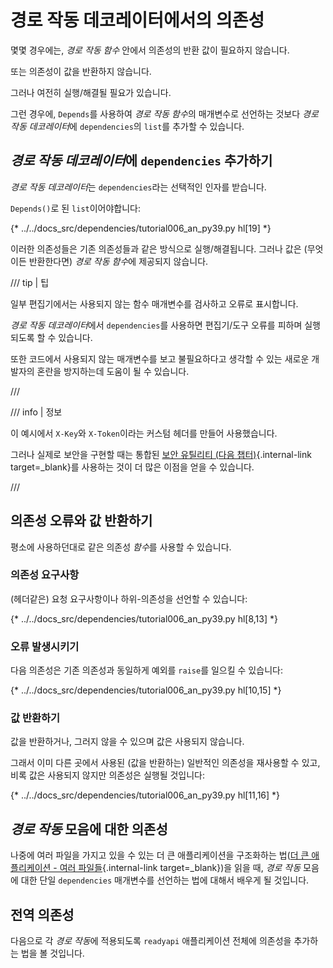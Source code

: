 # 경로 작동 데코레이터에서의 의존성

몇몇 경우에는, *경로 작동 함수* 안에서 의존성의 반환 값이 필요하지 않습니다.

또는 의존성이 값을 반환하지 않습니다.

그러나 여전히 실행/해결될 필요가 있습니다.

그런 경우에, `Depends`를 사용하여 *경로 작동 함수*의 매개변수로 선언하는 것보다 *경로 작동 데코레이터*에 `dependencies`의 `list`를 추가할 수 있습니다.

## *경로 작동 데코레이터*에 `dependencies` 추가하기

*경로 작동 데코레이터*는 `dependencies`라는 선택적인 인자를 받습니다.

`Depends()`로 된 `list`이어야합니다:

{* ../../docs_src/dependencies/tutorial006_an_py39.py hl[19] *}

이러한 의존성들은 기존 의존성들과 같은 방식으로 실행/해결됩니다. 그러나 값은 (무엇이든 반환한다면) *경로 작동 함수*에 제공되지 않습니다.

/// tip | 팁

일부 편집기에서는 사용되지 않는 함수 매개변수를 검사하고 오류로 표시합니다.

*경로 작동 데코레이터*에서 `dependencies`를 사용하면 편집기/도구 오류를 피하며 실행되도록 할 수 있습니다.

또한 코드에서 사용되지 않는 매개변수를 보고 불필요하다고 생각할 수 있는 새로운 개발자의 혼란을 방지하는데 도움이 될 수 있습니다.

///

/// info | 정보

이 예시에서 `X-Key`와 `X-Token`이라는 커스텀 헤더를 만들어 사용했습니다.

그러나 실제로 보안을 구현할 때는 통합된 [보안 유틸리티 (다음 챕터)](../security/index.md){.internal-link target=_blank}를 사용하는 것이 더 많은 이점을 얻을 수 있습니다.

///

## 의존성 오류와 값 반환하기

평소에 사용하던대로 같은 의존성 *함수*를 사용할 수 있습니다.

### 의존성 요구사항

(헤더같은) 요청 요구사항이나 하위-의존성을 선언할 수 있습니다:

{* ../../docs_src/dependencies/tutorial006_an_py39.py hl[8,13] *}

### 오류 발생시키기

다음 의존성은 기존 의존성과 동일하게 예외를 `raise`를 일으킬 수 있습니다:

{* ../../docs_src/dependencies/tutorial006_an_py39.py hl[10,15] *}

### 값 반환하기

값을 반환하거나, 그러지 않을 수 있으며 값은 사용되지 않습니다.

그래서 이미 다른 곳에서 사용된 (값을 반환하는) 일반적인 의존성을 재사용할 수 있고, 비록 값은 사용되지 않지만 의존성은 실행될 것입니다:

{* ../../docs_src/dependencies/tutorial006_an_py39.py hl[11,16] *}

## *경로 작동* 모음에 대한 의존성

나중에 여러 파일을 가지고 있을 수 있는 더 큰 애플리케이션을 구조화하는 법([더 큰 애플리케이션 - 여러 파일들](../../tutorial/bigger-applications.md){.internal-link target=_blank})을 읽을 때, *경로 작동* 모음에 대한 단일 `dependencies` 매개변수를 선언하는 법에 대해서 배우게 될 것입니다.

## 전역 의존성

다음으로 각 *경로 작동*에 적용되도록 `readyapi` 애플리케이션 전체에 의존성을 추가하는 법을 볼 것입니다.
